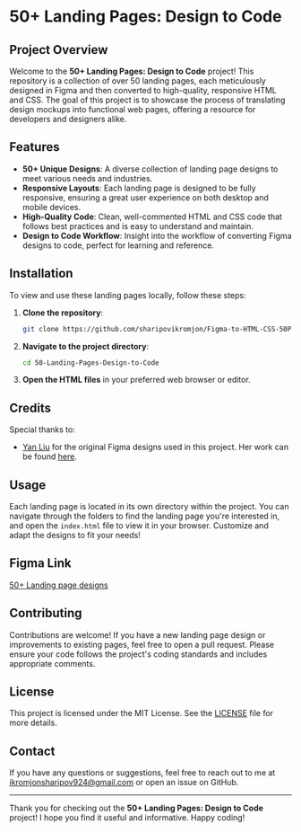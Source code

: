 # 50+ Landing Pages: Design to Code

## Project Overview

Welcome to the **50+ Landing Pages: Design to Code** project! This repository is a collection of over 50 landing pages, each meticulously designed in Figma and then converted to high-quality, responsive HTML and CSS. The goal of this project is to showcase the process of translating design mockups into functional web pages, offering a resource for developers and designers alike.

## Features

- **50+ Unique Designs**: A diverse collection of landing page designs to meet various needs and industries.
- **Responsive Layouts**: Each landing page is designed to be fully responsive, ensuring a great user experience on both desktop and mobile devices.
- **High-Quality Code**: Clean, well-commented HTML and CSS code that follows best practices and is easy to understand and maintain.
- **Design to Code Workflow**: Insight into the workflow of converting Figma designs to code, perfect for learning and reference.

## Installation

To view and use these landing pages locally, follow these steps:

1. **Clone the repository**:
    ```bash
    git clone https://github.com/sharipovikromjon/Figma-to-HTML-CSS-50Plus-Landing-Pages.gitf
    ```
2. **Navigate to the project directory**:
    ```bash
    cd 50-Landing-Pages-Design-to-Code
    ```
3. **Open the HTML files** in your preferred web browser or editor.

## Credits

Special thanks to:

- [Yan Liu](https://twitter.com/abbpandalyn) for the original Figma designs used in this project. Her work can be found [here](https://www.figma.com/@yanliu).

## Usage

Each landing page is located in its own directory within the project. You can navigate through the folders to find the landing page you're interested in, and open the `index.html` file to view it in your browser. Customize and adapt the designs to fit your needs!

## Figma Link

[50+ Landing page designs](https://www.figma.com/design/mmndrBp7OKfNM9WcuSr0sT/50%2B-Landing-page-designs-(Community)?node-id=801-2256&m=dev)

## Contributing

Contributions are welcome! If you have a new landing page design or improvements to existing pages, feel free to open a pull request. Please ensure your code follows the project's coding standards and includes appropriate comments.

## License

This project is licensed under the MIT License. See the [LICENSE](LICENSE) file for more details.

## Contact

If you have any questions or suggestions, feel free to reach out to me at ikromjonsharipov924@gmail.com or open an issue on GitHub.

---

Thank you for checking out the **50+ Landing Pages: Design to Code** project! I hope you find it useful and informative. Happy coding!
